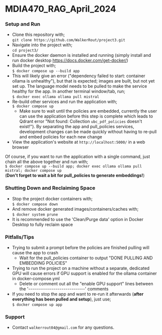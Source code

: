 # MDIA470_RAG_April_2024
### Setup and Run
- Clone this repository with; \
  `git clone https://github.com/WalkerRout/project3.git`
- Navigate into the project with; \
  `cd project3/`
- Ensure the docker daemon is installed and running (simply install and run docker desktop https://docs.docker.com/get-docker/)
- Build the project with; \
  `$ docker compose up --build app`
- This will likely give an error ("dependency failed to start: container ollama is unhealthy"), but that is expected; images are built, but not yet set up. The language model needs to be pulled to make the service healthy for the app. In another terminal window/tab, run; \
  `$ docker exec ollama ollama pull mistral`
- Re-build other services and run the application with; \
  `$ docker compose up`
  - Make sure to wait until the policies are embedded, currently the user can use the application before this step is complete which leads to Qdrant error "Not found: Collection `ubc_pdf_policies` doesn't exist!"}. By separating the app and pull_policies services, development changes can be made quickly without having to re-pull and embed policies for each new change
- View the application's website at `http://localhost:5000/` in a web browser

Of course, if you want to run the application with a single command, just chain all the above together and run with; \
  `$ docker compose up --build app; docker exec ollama ollama pull mistral; docker compose up` \
(**Don't forget to wait a bit for pull_policies to generate embeddings!**)

### Shutting Down and Reclaiming Space
- Stop the project docker containers with; \
  `$ docker compose down`
- And remove docker generated images/containers/caches with; \
  `$ docker system prune`
- It is recommended to use the 'Clean/Purge data' option in Docker Desktop to fully reclaim space

### Pitfalls/Tips
- Trying to submit a prompt before the policies are finished pulling will cause the app to crash
  - Wait for the pull_policies container to output "DONE PULLING AND EMBEDDING POLICIES"
- Trying to run the project on a machine without a separate, dedicated GPU will cause errors if GPU support is enabled for the ollama container in docker-compose.yml
  - Delete or comment out all the "enable GPU support" lines between the '-----------------------------' comments
- If you need to stop the app and want to re-run it afterwards (**after everything has been pulled and setup**), just use;\
  `$ docker compose up app`

### Support
- Contact `walkerrout04@gmail.com` for any questions.
